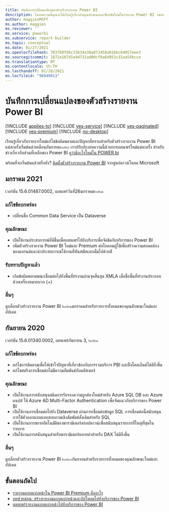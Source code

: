 ```yaml
---
title: บันทึกการเปลี่ยนแปลงของตัวสร้างรายงาน Power BI
description: ในบทความนี้คุณจะได้เรียนรู้เกี่ยวกับคุณลักษณะและฟังก์ชันใหม่ในรายงาน Power BI จนสำหรับบริการของ Power BI
author: maggiesMSFT
ms.author: maggies
ms.reviewer: ''
ms.service: powerbi
ms.subservice: report-builder
ms.topic: conceptual
ms.date: 01/27/2021
ms.openlocfilehash: 703f60fd6c23634a38a073458a01bbc64057eee3
ms.sourcegitcommit: 1872a167d1e4d731ad00cf8a6d951c31aa54bcce
ms.translationtype: MT
ms.contentlocale: th-TH
ms.lasthandoff: 01/28/2021
ms.locfileid: "98949013"
---
```

# <a name="power-bi-report-builder-change-log"></a>บันทึกการเปลี่ยนแปลงของตัวสร้างรายงาน Power BI

[!INCLUDE [applies-to](../includes/applies-to.md)] [!INCLUDE [yes-service](../includes/yes-service.md)] [!INCLUDE [yes-paginated](../includes/yes-paginated.md)] [!INCLUDE [yes-premium](../includes/yes-premium.md)] [!INCLUDE [no-desktop](../includes/no-desktop.md)] 

เรียนรู้เกี่ยวกับรายการใหม่แก้ไขข้อผิดพลาดและปัญหาที่ทราบสำหรับตัวสร้างรายงาน Power BI แต่ละครั้งเริ่มต้นด้วยเดือนกันยายน๒๐๒๐ เราปรับปรุงบทความนี้ด้วยการเผยแพร่ใหม่แต่ละครั้ง สำหรับข่าวเกี่ยวกับส่วนที่เหลือของ Power BI ดู[ว่ามีอะไรใหม่ใน POWER bi](../fundamentals/desktop-latest-update.md)

พร้อมที่จะเริ่มต้นแล้วหรือยัง? [ติดตั้งตัวสร้างรายงาน Power BI](https://go.microsoft.com/fwlink/?linkid=2086513) จากศูนย์ดาวน์โหลด Microsoft

## <a name="january-2021"></a>มกราคม 2021 

เวอร์ชัน 15.6.01487.0002, เผยแพร่วันที่26มกราคม๒๐๒๑ 

### <a name="bug-fixes"></a>แก้ไขข้อบกพร่อง 

- เปลี่ยนชื่อ Common Data Service เป็น Dataverse 

### <a name="features"></a>คุณลักษณะ

- เปิดใช้งานประสบการณ์ที่ดีขึ้นเพื่อเผยแพร่ไปยังบริการเพื่อจัดชิดกับบริการของ Power BI 
- เพิ่มตัวสร้างรายงาน Power BI ใหม่และ Premium ต่อไอคอนผู้ใช้เพื่อสร้างความสอดคล้องของแบรนด์และนำประสบการณ์ใช้งานที่ทันสมัยและเต็มไปด้วยสี

### <a name="known-issues"></a>รับทราบปัญหาแล้ว

- เกิดข้อผิดพลาดขณะเชื่อมต่อไปยังพื้นที่ทำงานผ่านจุดสิ้นสุด XMLA เมื่อชื่อพื้นที่ทำงานประกอบด้วยเครื่องหมายบวก (+)  

### <a name="other"></a>อื่นๆ 
ดูบล็อกตัวสร้างรายงาน Power BI ๒๐๒๑มกราคมสำหรับรายการทั้งหมดของคุณลักษณะใหม่และอัปเดต

## <a name="september-2020"></a>กันยายน 2020 

เวอร์ชัน 15.6.01340.0002, เผยแพร่กันยายน 3, ๒๐๒๐ 

### <a name="bug-fixes"></a>แก้ไขข้อบกพร่อง

- แก้ไขการติดตามเพื่อให้เข้าใจปัญหาที่เกี่ยวข้องกับการรวมบริการ PBI และฝั่งไคลเอ็นต์ได้ดียิ่งขึ้น 
- แก้ไขสตริงการเชื่อมต่อไม่มีความสัมพันธ์กับคลัสเตอร์ 

### <a name="features"></a>คุณลักษณะ

- เปิดใช้งานการสนับสนุนชนิดการรับรองความถูกต้องใหม่สำหรับ Azure SQL DB และ Azure แนปส์ ใช้ Azure AD Multi-Factor Authentication เพื่อจัดแนวกับบริการของ Power BI
- เปิดใช้งานการเชื่อมต่อไปยัง Dataverse ผ่านการเชื่อมต่อข้อมูล SQL การเชื่อมต่อนี้สนับสนุนการใช้ตัวออกแบบแบบสอบถามเชิงสัมพันธ์ดั้งเดิมสำหรับ SQL 
- เปิดใช้งานการขยายอัตโนมัติของพารามิเตอร์ดรอปดาวน์เพื่อสนับสนุนรายการที่ใหญ่ที่สุดในรายการ 
- เปิดใช้งานการสนับสนุนสำหรับพารามิเตอร์หลายค่าสำหรับ DAX ได้ดียิ่งขึ้น 

### <a name="other"></a>อื่นๆ 

ดูบล็อกตัวสร้างรายงาน Power BI ๒๐๒๐กันยายนสำหรับรายการทั้งหมดของคุณลักษณะใหม่และอัปเดต

## <a name="next-steps"></a>ขั้นตอนถัดไป 

- [รายงานแบบแบ่งหน้าใน Power BI Premium คืออะไร](paginated-reports-report-builder-power-bi.md)  
- [บทช่วยสอน: สร้างรายงานแบบแบ่งหน้าและอัปโหลดไปยังบริการของ Power BI](paginated-reports-quickstart-aw.md)
- [เผยแพร่รายงานแบบแบ่งหน้าไปยังบริการของ Power BI](paginated-reports-save-to-power-bi-service.md)

